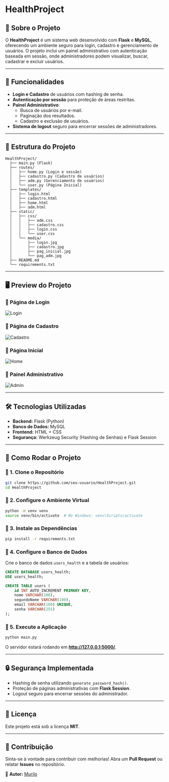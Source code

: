 # HealthProject

## 🏥 Sobre o Projeto

O **HealthProject** é um sistema web desenvolvido com **Flask** e **MySQL**, oferecendo um ambiente seguro para login, cadastro e gerenciamento de usuários. O projeto inclui um painel administrativo com autenticação baseada em sessão, onde administradores podem visualizar, buscar, cadastrar e excluir usuários.

---

## 📌 Funcionalidades

- **Login e Cadastro** de usuários com hashing de senha.
- **Autenticação por sessão** para proteção de áreas restritas.
- **Painel Administrativo**:
  - Busca de usuários por e-mail.
  - Paginação dos resultados.
  - Cadastro e exclusão de usuários.
- **Sistema de logout** seguro para encerrar sessões de administradores.

---

## 📂 Estrutura do Projeto

```
HealthProject/
  ├── main.py (Flask)
  ├── routes/
  │   ├── home.py (Login e sessão)
  │   ├── cadastro.py (Cadastro de usuários)
  │   ├── adm.py (Gerenciamento de usuários)
  │   └── user.py (Página Inicial)
  ├── templates/
  │   ├── login.html
  │   ├── cadastro.html
  │   ├── home.html
  │   ├── adm.html
  ├── static/
  │   ├── css/
  │   │   ├── adm.css
  │   │   ├── cadastro.css
  │   │   ├── login.css
  │   │   └── user.css
  │   └── media/
  │       ├── login.jpg
  │       ├── cadastro.jpg
  │       ├── pag_inicial.jpg
  │       └── pag_adm.jpg
  ├── README.md
  └── requirements.txt
```

---

## 🖥️ Preview do Projeto

### 🔹 Página de Login
![Login](static/media/login.jpg)

### 🔹 Página de Cadastro
![Cadastro](static/media/cadastro.jpg)

### 🔹 Página Inicial
![Home](static/media/pag_inicial.jpg)

### 🔹 Painel Administrativo
![Admin](static/media/pag_adm.jpg)

---

## 🛠️ Tecnologias Utilizadas

- **Backend:** Flask (Python)
- **Banco de Dados:** MySQL
- **Frontend:** HTML + CSS
- **Segurança:** Werkzeug Security (Hashing de Senhas) e Flask Session

---

## 🚀 Como Rodar o Projeto

### 🔹 1. Clone o Repositório
```bash
git clone https://github.com/seu-usuario/HealthProject.git
cd HealthProject
```

### 🔹 2. Configure o Ambiente Virtual
```bash
python -m venv venv
source venv/bin/activate  # No Windows: venv\Scripts\activate
```

### 🔹 3. Instale as Dependências
```bash
pip install -r requirements.txt
```

### 🔹 4. Configure o Banco de Dados
Crie o banco de dados `users_health` e a tabela de usuários:
```sql
CREATE DATABASE users_health;
USE users_health;

CREATE TABLE users (
    id INT AUTO_INCREMENT PRIMARY KEY,
    nome VARCHAR(100),
    segundoNome VARCHAR(100),
    email VARCHAR(100) UNIQUE,
    senha VARCHAR(255)
);
```

### 🔹 5. Execute a Aplicação
```bash
python main.py
```
O servidor estará rodando em **http://127.0.0.1:5000/**.

---

## 🔒 Segurança Implementada

- Hashing de senha utilizando `generate_password_hash()`.
- Proteção de páginas administrativas com **Flask Session**.
- Logout seguro para encerrar sessões do administrador.

---

## 🐝 Licença

Este projeto está sob a licença **MIT**.

---

## 🤝 Contribuição

Sinta-se à vontade para contribuir com melhorias! Abra um **Pull Request** ou relatar **Issues** no repositório.

🔗 **Autor:** [Murilo](https://github.com/Murilonuness)
